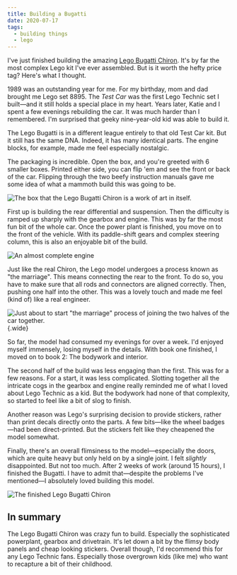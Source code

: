```yaml
---
title: Building a Bugatti
date: 2020-07-17
tags:
  - building things
  - lego
---
```

I've just finished building the amazing [Lego Bugatti Chiron](https://www.lego.com/en-gb/campaigns/technic/bugatti-chiron). It's by far the most complex Lego kit I've ever assembled. But is it worth the hefty price tag? Here's what I thought.

1989 was an outstanding year for me. For my birthday, mom and dad brought me Lego set 8895. The *Test Car* was the first Lego Technic set I built—and it still holds a special place in my heart. Years later, Katie and I spent a few evenings rebuilding the car. It was much harder than I remembered. I'm surprised that geeky nine-year-old kid was able to build it. 

The Lego Bugatti is in a different league entirely to that old Test Car kit. But it still has the same DNA. Indeed, it has many identical parts. The engine blocks, for example, made me feel especially nostalgic. 

The packaging is incredible. Open the box, and you're greeted with 6 smaller boxes. Printed either side, you can flip 'em and see the front or back of the car. Flipping through the two beefy instruction manuals gave me some idea of what a mammoth build this was going to be.

![The box that the Lego Bugatti Chiron is a work of art in itself.](the-box.jpeg)

First up is building the rear differential and suspension. Then the difficulty is ramped up sharply with the gearbox and engine. This was by far the most fun bit of the whole car. Once the power plant is finished, you move on to the front of the vehicle. With its paddle-shift gears and complex steering column, this is also an enjoyable bit of the build. 

![An almost complete engine](the-engine.jpeg)


Just like the real Chiron, the Lego model undergoes a process known as "the marriage". This means connecting the rear to the front. To do so, you have to make sure that all rods and connectors are aligned correctly. Then, pushing one half into the other. This was a lovely touch and made me feel (kind of) like a real engineer. 

![Just about to start "the marriage" process of joining the two halves of the car together.](the-marriage.jpeg){.wide}

So far, the model had consumed my evenings for over a week. I'd enjoyed myself immensely, losing myself in the details. With book one finished, I moved on to book 2: The bodywork and interior. 

The second half of the build was less engaging than the first. This was for a few reasons. For a start, it was less complicated. Slotting together all the intricate cogs in the gearbox and engine really reminded me of what I loved about Lego Technic as a kid. But the bodywork had none of that complexity, so started to feel like a bit of slog to finish. 

Another reason was Lego's surprising decision to provide stickers, rather than print decals directly onto the parts. A few bits—like the wheel badges—had been direct-printed. But the stickers felt like they cheapened the model somewhat.

Finally, there's an overall flimsiness to the model—especially the doors, which are quite heavy but only held on by a single joint. I felt *slightly* disappointed. But not too much. After 2 weeks of work (around 15 hours), I finished the Bugatti. I have to admit that—despite the problems I've mentioned—I absolutely loved building this model. 

![The finished Lego Bugatti Chiron](the-car.jpeg)

## In summary
The Lego Bugatti Chiron was crazy fun to build. Especially the sophisticated powerplant, gearbox and drivetrain. It's let down a bit by the flimsy body panels and cheap looking stickers. Overall though, I'd recommend this for any Lego Technic fans. Especially those overgrown kids (like me) who want to recapture a bit of their childhood.